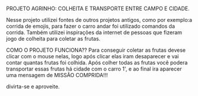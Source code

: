 PROJETO AGRINHO: COLHEITA E TRANSPORTE ENTRE CAMPO E CIDADE. 

Nesse projeto utilizei fontes de outros projetos antigos, como por exemplo:a corrida de emojis, para fazer o carro andar foi utilizado comandos da corrida.
Também utilizei inspirações da internet de pessoas que fizeram jogo de colheita para coletar as frutas.

COMO O PROJETO FUNCIONA??
  Para conseguir coletar as frutas devese clicar com o mouse nelas, logo após clicar elas iram desaparecer e vai contar quantas frutas foi colhida.
  Após colher todas as frutas você podera transportar essas frutas há cidade com o carro 1', e ao final ira aparecer uma mensagem de MISSÃO COMPRIDA!!!

  divirta-se e aproveite.

